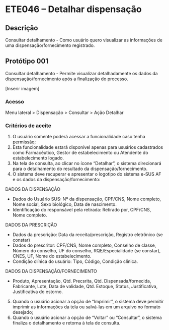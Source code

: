 # ETE046 – Detalhar dispensação <!-- Estou criando do zero este .md de acordo com o docx. -->

## Descrição 
Consultar detalhamento - Como usuário quero visualizar as informações de uma dispensação/fornecimento registrado. 

## Protótipo 001 

Consultar detalhamento - Permite visualizar detalhadamente os dados da dispensação/fornecimento após a finalização do processo.   

[Inserir imagem]

### Acesso 
Menu lateral > Dispensação > Consultar > Ação Detalhar 

### Critérios de aceite 

1. O usuário somente poderá acessar a funcionalidade caso tenha permissão;  
2. Esta funcionalidade estará disponível apenas para usuários cadastrados como Farmacêutico, Gestor de estabelecimento ou Atendente do estabelecimento logado. 
3. Na tela de consulta, ao clicar no ícone “Detalhar”, o sistema direcionará para o detalhamento do resultado da dispensação/fornecimento. 
4. O sistema deve recuperar e apresentar o logotipo do sistema e-SUS AF e os dados da dispensação/fornecimento: 

DADOS DA DISPENSAÇÃO 

- Dados do Usuário SUS: Nº da dispensação, CPF/CNS, Nome completo, Nome social, Sexo biológico, Data de nascimento. 
- Identificação do responsável pela retirada: Retirado por, CPF/CNS, Nome completo. 

DADOS DA PRESCRIÇÃO 

- Dados da prescrição: Data da receita/prescrição, Registro eletrônico (se constar) 
- Dados do prescritor: CPF/CNS, Nome completo, Conselho de classe, Número do conselho, UF do conselho, RQE/Especialidade (se constar), CNES, UF, Nome do estabelecimento. 
- Condição clínica do usuário: Tipo, Código, Condição clínica. 

DADOS DA DISPENSAÇÃO/FORNECIMENTO 

- Produto, Apresentação, Qtd. Precsrita, Qtd. Dispensada/fornecida, Fabricante, Lote, Data de validade, Qtd. Estoque, Status, Justificativa, Justificativa do estorno. 
5. Quando o usuário acionar a opção de “Imprimir”, o sistema deve permitir imprimir as informações da tela ou salvá-las em um arquivo no formato desejado;  
6. Quando o usuário acionar a opção de “Voltar” ou “Consultar”, o sistema finaliza o detalhamento e retorna à tela de consulta.   